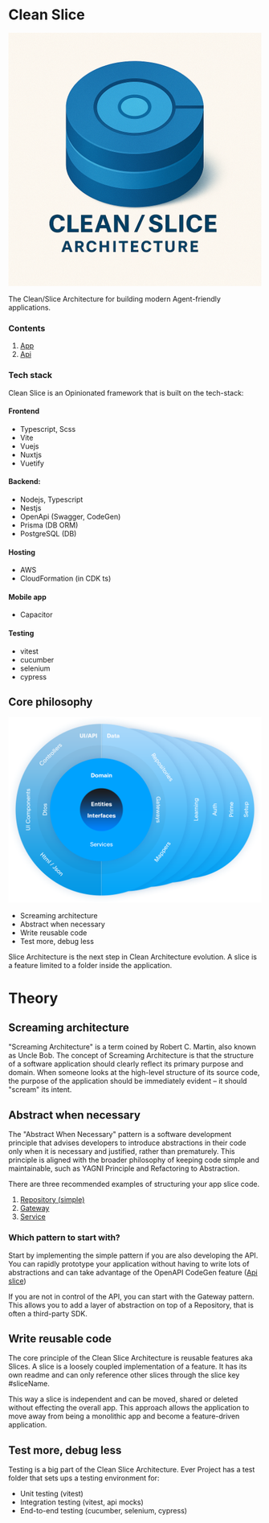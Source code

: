 # Clean Slice

<div align="center">
  <img src="./docs/clean-slice-architecture-logo-bg.png" alt="Clean/Slice Architecture">
</div>

The Clean/Slice Architecture for building modern Agent-friendly applications.

### Contents

1. [App](./app/README.md)
2. [Api](./api/README.md)

### Tech stack

Clean Slice is an Opinionated framework that is built on the tech-stack:

#### Frontend

- Typescript, Scss
- Vite
- Vuejs
- Nuxtjs
- Vuetify

#### Backend:

- Nodejs, Typescript
- Nestjs
- OpenApi (Swagger, CodeGen)
- Prisma (DB ORM)
- PostgreSQL (DB)

#### Hosting

- AWS
- CloudFormation (in CDK ts)

#### Mobile app

- Capacitor

#### Testing

- vitest
- cucumber
- selenium
- cypress

## Core philosophy

![Slice Architecture](./docs/image-tutorial-slice-architecture.png)

- Screaming architecture
- Abstract when necessary
- Write reusable code
- Test more, debug less

Slice Architecture is the next step in Clean Architecture evolution. A slice is a feature limited to a folder inside the application.

# Theory

## Screaming architecture

"Screaming Architecture" is a term coined by Robert C. Martin, also known as Uncle Bob. The concept of Screaming Architecture is that the structure of a software application should clearly reflect its primary purpose and domain. When someone looks at the high-level structure of its source code, the purpose of the application should be immediately evident – it should "scream" its intent.

## Abstract when necessary

The "Abstract When Necessary" pattern is a software development principle that advises developers to introduce abstractions in their code only when it is necessary and justified, rather than prematurely. This principle is aligned with the broader philosophy of keeping code simple and maintainable, such as YAGNI Principle and Refactoring to Abstraction.

There are three recommended examples of structuring your app slice code.

1. [Repository (simple)](./app/slices/users/readme.md)
2. [Gateway](./app/slices/users-gateway/readme.md)
3. [Service](./app/slices/users-service/readme.md)

### Which pattern to start with?

Start by implementing the simple pattern if you are also developing the API. You can rapidly prototype your application without having to write lots of abstractions and can take advantage of the OpenAPI CodeGen feature ([Api slice](./slices/api/readme.md))

If you are not in control of the API, you can start with the Gateway pattern. This allows you to add a layer of abstraction on top of a Repository, that is often a third-party SDK.

## Write reusable code

The core principle of the Clean Slice Architecture is reusable features aka Slices. A slice is a loosely coupled implementation of a feature. It has its own readme and can only reference other slices through the slice key #sliceName.

This way a slice is independent and can be moved, shared or deleted without effecting the overall app. This approach allows the application to move away from being a monolithic app and become a feature-driven application.

## Test more, debug less

Testing is a big part of the Clean Slice Architecture. Ever Project has a test folder that sets ups a testing environment for:

- Unit testing (vitest)
- Integration testing (vitest, api mocks)
- End-to-end testing (cucumber, selenium, cypress)
